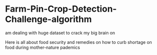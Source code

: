 # Farm-Pin-Crop-Detection-Challenge-algorithm
am dealing with huge dataset to crack my big brain on

Here is all about food security and remedies on how to curb shortage on food during mother-nature pademics
